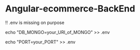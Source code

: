 # Angular-ecommerce-BackEnd

!! .env is missing on purpose

echo "DB_MONGO=your_URI_of_MONGO" >> .env 

echo "PORT=your_PORT" >> .env 
